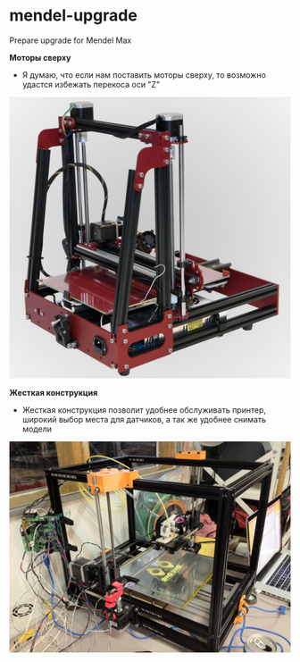mendel-upgrade
==============

Prepare upgrade for Mendel Max

**Моторы сверху**

- Я думаю, что если нам поставить моторы сверху, то возможно удастся избежать перекоса оси "Z"

![Моторы сверху](mendelmax-2-0-kit-beta-3.jpeg)

**Жесткая конструкция**

- Жесткая конструкция позволит удобнее обслуживать принтер, широкий выбор места для датчиков, а так же удобнее снимать модели

![Жесткая конструкция](photo.jpg)
